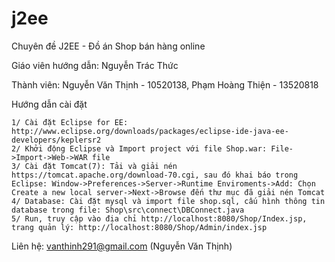 # j2ee
Chuyên đề J2EE - Đồ án Shop bán hàng online

Giáo viên hướng dẫn: Nguyễn Trác Thức

Thành viên: Nguyễn Văn Thịnh - 10520138, Phạm Hoàng Thiện - 13520818

Hướng dẫn cài đặt

	1/ Cài đặt Eclipse for EE: http://www.eclipse.org/downloads/packages/eclipse-ide-java-ee-developers/keplersr2
	2/ Khởi động Eclipse và Import project với file Shop.war: File->Import->Web->WAR file
	3/ Cài đặt Tomcat(7): Tải và giải nén https://tomcat.apache.org/download-70.cgi, sau đó khai báo trong Eclipse: Window->Preferences->Server->Runtime Enviroments->Add: Chọn Create a new local server->Next->Browse đến thư mục đã giải nén Tomcat
	4/ Database: Cài đặt mysql và import file shop.sql, cấu hình thông tin database trong file: Shop\src\connect\DBConnect.java
	5/ Run, truy cập vào địa chỉ http://localhost:8080/Shop/Index.jsp, trang quản lý: http://localhost:8080/Shop/Admin/index.jsp
Liên hệ: vanthinh291@gmail.com (Nguyễn Văn Thịnh)
